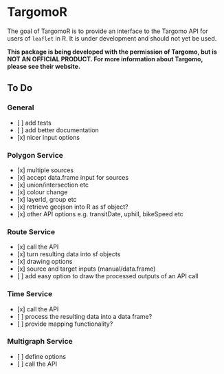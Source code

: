
<!-- README.md is generated from README.Rmd. Please edit that file -->
TargomoR
========

The goal of TargomoR is to provide an interface to the Targomo API for users of `leaflet` in R. It is under development and should not yet be used.

**This package is being developed with the permission of Targomo, but is NOT AN OFFICIAL PRODUCT. For more information about Targomo, please see their website.**

To Do
-----

### General

-   \[ \] add tests
-   \[ \] add better documentation
-   \[x\] nicer input options

### Polygon Service

-   \[x\] multiple sources
-   \[x\] accept data.frame input for sources
-   \[x\] union/intersection etc
-   \[x\] colour change
-   \[x\] layerId, group etc
-   \[x\] retrieve geojson into R as sf object?
-   \[x\] other API options e.g. transitDate, uphill, bikeSpeed etc

### Route Service

-   \[x\] call the API
-   \[x\] turn resulting data into sf objects
-   \[x\] drawing options
-   \[x\] source and target inputs (manual/data.frame)
-   \[ \] add easy option to draw the processed outputs of an API call

### Time Service

-   \[x\] call the API
-   \[ \] process the resulting data into a data frame?
-   \[ \] provide mapping functionality?

### Multigraph Service

-   \[ \] define options
-   \[ \] call the API
